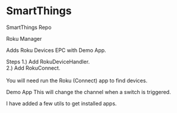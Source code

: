 # SmartThings
SmartThings Repo

Roku Manager

Adds Roku Devices EPC with Demo App.

Steps 
1.) Add RokuDeviceHandler.<br>
2.) Add RokuConnect.<br>
<br>
You will need run the Roku (Connect) app to find devices.

Demo App
This will change the channel when a switch is triggered.

I have added a few utils to get installed apps.